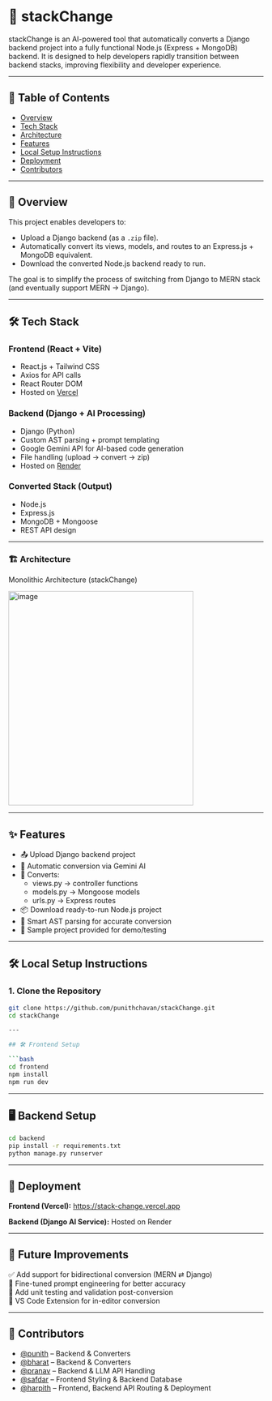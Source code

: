 # 🚀 stackChange

stackChange is an AI-powered tool that automatically converts a Django backend project into a fully functional Node.js (Express + MongoDB) backend. It is designed to help developers rapidly transition between backend stacks, improving flexibility and developer experience.

---

## 📌 Table of Contents

- [Overview](#overview)
- [Tech Stack](#tech-stack)
- [Architecture](#architecture)
- [Features](#features)
- [Local Setup Instructions](#local-setup-instructions)
- [Deployment](#deployment)
- [Contributors](#contributors)

---

## 🧩 Overview

This project enables developers to:

- Upload a Django backend (as a `.zip` file).
- Automatically convert its views, models, and routes to an Express.js + MongoDB equivalent.
- Download the converted Node.js backend ready to run.

The goal is to simplify the process of switching from Django to MERN stack (and eventually support MERN → Django).

---

## 🛠️ Tech Stack

### Frontend (React + Vite)

- React.js + Tailwind CSS
- Axios for API calls
- React Router DOM
- Hosted on [Vercel](https://vercel.com)

### Backend (Django + AI Processing)

- Django (Python)
- Custom AST parsing + prompt templating
- Google Gemini API for AI-based code generation
- File handling (upload → convert → zip)
- Hosted on [Render](https://render.com)

### Converted Stack (Output)

- Node.js
- Express.js
- MongoDB + Mongoose
- REST API design

---

### 🏗️ Architecture
Monolithic Architecture (stackChange)

<img width="365" height="423" alt="image" src="https://github.com/user-attachments/assets/e5939d25-2286-4f4c-ab9c-2d06d20fff12" />


---

## ✨ Features

- 📤 Upload Django backend project
- 🤖 Automatic conversion via Gemini AI
- 🔁 Converts:
  - views.py → controller functions
  - models.py → Mongoose models
  - urls.py → Express routes
- 📦 Download ready-to-run Node.js project
- 🧠 Smart AST parsing for accurate conversion
- 🧪 Sample project provided for demo/testing

---

## 🛠️ Local Setup Instructions

### 1. Clone the Repository

```bash
git clone https://github.com/punithchavan/stackChange.git
cd stackChange

---

## 🛠 Frontend Setup

```bash
cd frontend
npm install
npm run dev
```

---

## 🖥️ Backend Setup

```bash
cd backend
pip install -r requirements.txt
python manage.py runserver
```

---

## 🚀 Deployment

**Frontend (Vercel):** https://stack-change.vercel.app 

**Backend (Django AI Service):** Hosted on Render  

---

## 🌟 Future Improvements

✅ Add support for bidirectional conversion (MERN ⇄ Django)  
🧠 Fine-tuned prompt engineering for better accuracy  
🧪 Add unit testing and validation post-conversion  
🧩 VS Code Extension for in-editor conversion  

---

## 👥 Contributors

- [@punith](https://github.com/punithchavan) – Backend & Converters
- [@bharat](https://github.com/BharatVarma007) – Backend & Converters
- [@pranav](https://github.com/ypranav17) – Backend & LLM API Handling
- [@safdar](https://github.com/safdar-hussain1) – Frontend Styling & Backend Database
- [@harpith](https://github.com/harpith) – Frontend, Backend API Routing & Deployment

